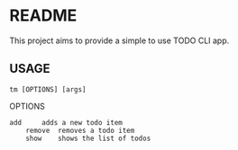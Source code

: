 # README

This project aims to provide a simple to use TODO CLI app.

## USAGE 
	tm [OPTIONS] [args]

OPTIONS

	add     adds a new todo item
    	remove  removes a todo item
    	show    shows the list of todos

